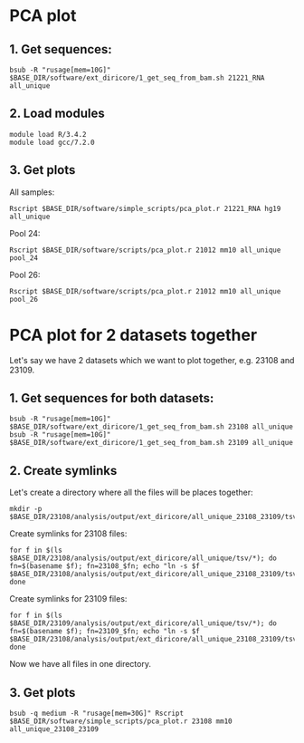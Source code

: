 # PCA plot

## 1. Get sequences: 

```
bsub -R "rusage[mem=10G]" $BASE_DIR/software/ext_diricore/1_get_seq_from_bam.sh 21221_RNA all_unique
```

## 2. Load modules

```
module load R/3.4.2
module load gcc/7.2.0
```

## 3. Get plots

All samples: 

```
Rscript $BASE_DIR/software/simple_scripts/pca_plot.r 21221_RNA hg19 all_unique
```

Pool 24: 

```
Rscript $BASE_DIR/software/scripts/pca_plot.r 21012 mm10 all_unique pool_24
```

Pool 26: 

```
Rscript $BASE_DIR/software/scripts/pca_plot.r 21012 mm10 all_unique pool_26
```

# PCA plot for 2 datasets together

Let's say we have 2 datasets which we want to plot together, e.g. 23108 and 23109.

## 1. Get sequences for both datasets:

```
bsub -R "rusage[mem=10G]" $BASE_DIR/software/ext_diricore/1_get_seq_from_bam.sh 23108 all_unique
bsub -R "rusage[mem=10G]" $BASE_DIR/software/ext_diricore/1_get_seq_from_bam.sh 23109 all_unique
```

## 2. Create symlinks

Let's create a directory where all the files will be places together:

```
mkdir -p $BASE_DIR/23108/analysis/output/ext_diricore/all_unique_23108_23109/tsv
```

Create symlinks for 23108 files:

```
for f in $(ls $BASE_DIR/23108/analysis/output/ext_diricore/all_unique/tsv/*); do fn=$(basename $f); fn=23108_$fn; echo "ln -s $f $BASE_DIR/23108/analysis/output/ext_diricore/all_unique_23108_23109/tsv/$fn"; done
```

Create symlinks for 23109 files:

```
for f in $(ls $BASE_DIR/23109/analysis/output/ext_diricore/all_unique/tsv/*); do fn=$(basename $f); fn=23109_$fn; echo "ln -s $f $BASE_DIR/23108/analysis/output/ext_diricore/all_unique_23108_23109/tsv/$fn"; done
```

Now we have all files in one directory.

## 3. Get plots

```
bsub -q medium -R "rusage[mem=30G]" Rscript $BASE_DIR/software/simple_scripts/pca_plot.r 23108 mm10 all_unique_23108_23109
```
